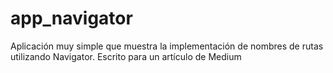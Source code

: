 # app_navigator
Aplicación muy simple que muestra la implementación de nombres de rutas utilizando Navigator. Escrito para un artículo de Medium
